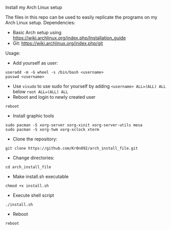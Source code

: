 Install my Arch Linux setup

The files in this repo can be used to easily replicate the programs on my Arch Linux setup.
Dependencies:
 - Basic Arch setup using https://wiki.archlinux.org/index.php/Installation_guide
 - Git: https://wiki.archlinux.org/index.php/git

Usage:
 - Add yourself as user:
```
useradd -m -G wheel -s /bin/bash <username>
passwd <username>
```
 - Use ``visudo`` to use sudo for yourself by adding ``<username> ALL=(ALL) ALL`` below ``root ALL=(ALL) ALL``
 - Reboot and login to newly created user
```
reboot
```
 - Install graphic tools
```
sudo pacman -S xorg-server xorg-xinit xorg-server-utils mesa
sudo pacman -S xorg-twm xorg-xclock xterm
```
 - Clone the repository:
```
git clone https://github.com/Kr0n092/arch_install_file.git
```
 - Change directories:
```
cd arch_install_file
```
 - Make install.sh executable
```
chmod +x install.sh
```
 - Execute shell script
```
./install.sh
```
 - Reboot
```
reboot
```	
